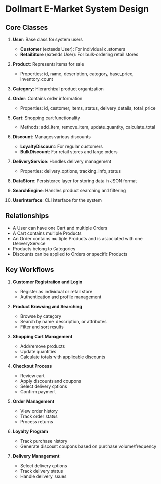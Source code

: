 # Dollmart E-Market System Design

## Core Classes

1. **User**: Base class for system users
   - **Customer** (extends User): For individual customers
   - **RetailStore** (extends User): For bulk-ordering retail stores

2. **Product**: Represents items for sale
   - Properties: id, name, description, category, base_price, inventory_count

3. **Category**: Hierarchical product organization

4. **Order**: Contains order information
   - Properties: id, customer, items, status, delivery_details, total_price

5. **Cart**: Shopping cart functionality
   - Methods: add_item, remove_item, update_quantity, calculate_total

6. **Discount**: Manages various discounts
   - **LoyaltyDiscount**: For regular customers
   - **BulkDiscount**: For retail stores and large orders

7. **DeliveryService**: Handles delivery management
   - Properties: delivery_options, tracking_info, status

8. **DataStore**: Persistence layer for storing data in JSON format

9. **SearchEngine**: Handles product searching and filtering

10. **UserInterface**: CLI interface for the system

## Relationships

- A User can have one Cart and multiple Orders
- A Cart contains multiple Products
- An Order contains multiple Products and is associated with one DeliveryService
- Products belong to Categories
- Discounts can be applied to Orders or specific Products

## Key Workflows

1. **Customer Registration and Login**
   - Register as individual or retail store
   - Authentication and profile management

2. **Product Browsing and Searching**
   - Browse by category
   - Search by name, description, or attributes
   - Filter and sort results

3. **Shopping Cart Management**
   - Add/remove products
   - Update quantities
   - Calculate totals with applicable discounts

4. **Checkout Process**
   - Review cart
   - Apply discounts and coupons
   - Select delivery options
   - Confirm payment

5. **Order Management**
   - View order history
   - Track order status
   - Process returns

6. **Loyalty Program**
   - Track purchase history
   - Generate discount coupons based on purchase volume/frequency

7. **Delivery Management**
   - Select delivery options
   - Track delivery status
   - Handle delivery issues